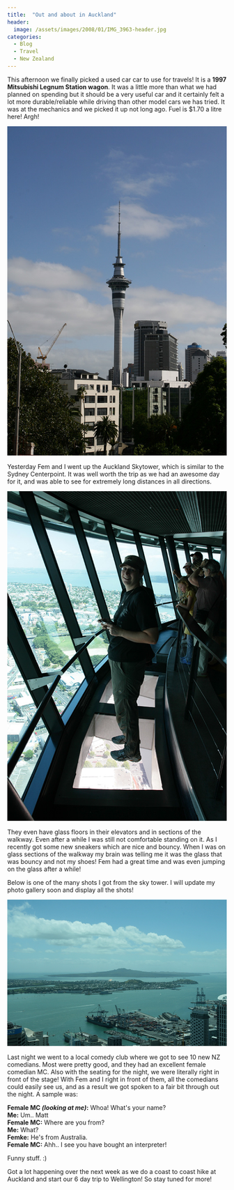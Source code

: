 ```yaml
---
title:  "Out and about in Auckland"
header:
  image: /assets/images/2008/01/IMG_3963-header.jpg
categories: 
  - Blog
  - Travel
  - New Zealand
---
```


This afternoon we finally picked a used car car to use for travels! It is a **1997 Mitsubishi Legnum Station wagon**. It was a little more than what we had planned on spending but it should be a very useful car and it certainly felt a lot more durable/reliable while driving than other model cars we has tried. It was at the mechanics and we picked it up not long ago. Fuel is $1.70 a litre here! Argh!

![Auckland Sky tower](/assets/images/2008/01/IMG_3950.jpg)

Yesterday Fem and I went up the Auckland Skytower, which is similar to the Sydney Centerpoint. It was well worth the trip as we had an awesome day for it, and was able to see for extremely long distances in all directions.

![Fem on the glass section](/assets/images/2008/01/IMG_3955.jpg)

They even have glass floors in their elevators and in sections of the walkway.
Even after a while I was still not comfortable standing on it. As I recently got some new sneakers which are nice and bouncy. When I was on glass sections of the walkway my brain was telling me it was the glass that was bouncy and not my shoes!
Fem had a great time and was even jumping on the glass after a while!

Below is one of the many shots I got from the sky tower. I will update my photo gallery soon and display all the shots!

![Impressive View](/assets/images/2008/01/IMG_3964.jpg)

Last night we went to a local comedy club where we got to see 10 new NZ comedians. Most were pretty good, and they had an excellent female comedian MC.
Also with the seating for the night, we were literally right in front of the stage! With Fem and I right in front of them, all the comedians could easily see us, and as a result we got spoken to a fair bit through out the night.
A sample was:

**Female MC _(looking at me)_:** Whoa! What's your name?<br/>
**Me:** Um.. Matt<br/>
**Female MC:** Where are you from?<br/>
**Me:** What?<br/>
**Femke:** He's from Australia.<br/>
**Female MC:** Ahh.. I see you have bought an interpreter!<br/>

Funny stuff. :)

Got a lot happening over the next week as we do a coast to coast hike at Auckland and start our 6 day trip to Wellington! So stay tuned for more!